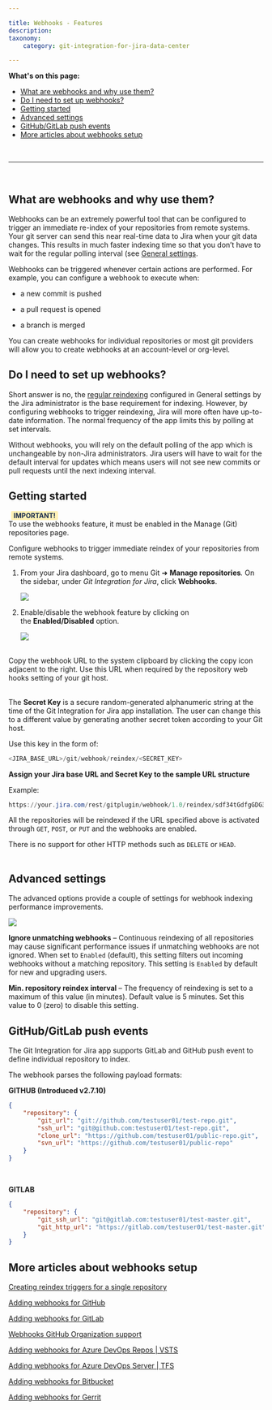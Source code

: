 ```yaml
---

title: Webhooks - Features
description:
taxonomy:
    category: git-integration-for-jira-data-center

---
```


**What's on this page:**
- [What are webhooks and why use them?](#what-are-webhooks-and-why-use-them)
- [Do I need to set up webhooks?](#do-i-need-to-set-up-webhooks)
- [Getting started](#getting-started)
- [Advanced settings](#advanced-settings)
- [GitHub/GitLab push events](#githubgitlab-push-events)
- [More articles about webhooks setup](#more-articles-about-webhooks-setup)

<br>
<hr>
<br>

## What are webhooks and why use them?

Webhooks can be an extremely powerful tool that can be configured to trigger an immediate re-index of your repositories from remote systems. Your git server can send this near real-time data to Jira when your git data changes. This results in much faster indexing time so that you don’t have to wait for the regular polling interval (see [General settings](/git-integration-for-jira-data-center/general-settings-gij-self-managed).

Webhooks can be triggered whenever certain actions are performed. For example, you can configure a webhook to execute when:

*   a new commit is pushed

*   a pull request is opened

*   a branch is merged


You can create webhooks for individual repositories or most git providers will allow you to create webhooks at an account-level or org-level.

## Do I need to set up webhooks?

Short answer is no, the [regular reindexing](/git-integration-for-jira-data-center/general-settings-gij-self-managed) configured in General settings by the Jira administrator is the base requirement for indexing. However, by configuring webhooks to trigger reindexing, Jira will more often have up-to-date information. The normal frequency of the app limits this by polling at set intervals.

Without webhooks, you will rely on the default polling of the app which is unchangeable by non-Jira administrators. Jira users will have to wait for the default interval for updates which means users will not see new commits or pull requests until the next indexing interval.

## Getting started

<b style='background-color:#FFF1B6; padding:1px 5px; color:#172A4C; border-radius:3px; margin: 0 5px; font-size: small;'>IMPORTANT!</b><br>
To use the webhooks feature, it must be enabled in the Manage (Git) repositories page.

Configure webhooks to trigger immediate reindex of your repositories from remote systems.

1.  From your Jira dashboard, go to menu Git ➜ **Manage repositories**_._ On the sidebar, under _Git Integration for Jira_, click **Webhooks**.

    ![](/wp-content/uploads/gij-gitserver-gitmgr-webhooks-sidebar-sel-c.png)

2.  Enable/disable the webhook feature by clicking on the **Enabled/Disabled** option.

    ![](/wp-content/uploads/gij-gitserver-webhooks-settings-page-c.png)

<br>

<div class="bbb-callout bbb--tip">
    <div class="irow">
    <div class="ilogobox">
        <span class="logoimg"></span>
    </div>
    <div class="imsgbox">
        Copy the webhook URL to the system clipboard by clicking the copy icon adjacent to the right. Use this URL when required by the repository web hooks setting of your git host.
    </div>
    </div>
</div>
<br>

The **Secret Key** is a secure random-generated alphanumeric string at the time of the Git Integration for Jira app installation. The user can change this to a different value by generating another secret token according to your Git host.

Use this key in the form of:

```java
<JIRA_BASE_URL>/git/webhook/reindex/<SECRET_KEY>
```

**Assign your Jira base URL and Secret Key to the sample URL structure**

Example:<br>
```powershell
https://your.jira.com/rest/gitplugin/webhook/1.0/reindex/sdf34tGdfgGDG345g3y0045TYG23te37
```

<div class="bbb-callout bbb--info">
    <div class="irow">
    <div class="ilogobox">
        <span class="logoimg"></span>
    </div>
    <div class="imsgbox">
        All the repositories will be reindexed if the URL specified above is activated through <code>GET</code>, <code>POST</code>, or <code>PUT</code> and the webhooks are enabled.
        <p style='margin-bottom:0 !important'>There is no support for other HTTP methods such as <code>DELETE</code> or <code>HEAD</code>.</p>
    </div>
    </div>
</div>
<br>

## Advanced settings

The advanced options provide a couple of settings for webhook indexing performance improvements.

![](/wp-content/uploads/gij-gitserver-webhooks-ignore-dups-and-min-ridx-adv.png)

**Ignore unmatching webhooks** – Continuous reindexing of all repositories may cause significant performance issues if unmatching webhooks are not ignored. When set to `Enabled` (default), this setting filters out incoming webhooks without a matching repository. This setting is `Enabled` by default for new and upgrading users.

**Min. repository reindex interval** – The frequency of reindexing is set to a maximum of this value (in minutes). Default value is 5 minutes. Set this value to 0 (zero) to disable this setting.

## GitHub/GitLab push events

The Git Integration for Jira app supports GitLab and GitHub push event to define individual repository to index.

The webhook parses the following payload formats:

**GITHUB (Introduced v2.7.10)**

```json
{   
    "repository": {   
        "git_url": "git://github.com/testuser01/test-repo.git",
        "ssh_url": "git@github.com:testuser01/test-repo.git",
        "clone_url": "https://github.com/testuser01/public-repo.git",
        "svn_url": "https://github.com/testuser01/public-repo"
    }
}
```

<br>

**GITLAB**

```json
{   
    "repository": {   
        "git_ssh_url": "git@gitlab.com:testuser01/test-master.git",
        "git_http_url": "https://gitlab.com/testuser01/test-master.git"
    }
}
```

## More articles about webhooks setup

[Creating reindex triggers for a single repository](/git-integration-for-jira-data-center/Creating-reindex-triggers-for-a-single-repository-gij-self-managed)

[Adding webhooks for GitHub](/git-integration-for-jira-data-center/Adding-Webhooks-for-GitHub-gij-self-managed)

[Adding webhooks for GitLab](/git-integration-for-jira-data-center/Adding-Webhooks-for-GitLab-gij-self-managed)

[Webhooks GitHub Organization support](/git-integration-for-jira-data-center/Webhooks-GitHub-Organization-Support-gij-self-managed)

[Adding webhooks for Azure DevOps Repos \| VSTS](/git-integration-for-jira-data-center/Adding-Webhooks-for-Azure-DevOps-Repos-VSTS-gij-self-managed)

[Adding webhooks for Azure DevOps Server \| TFS](/git-integration-for-jira-data-center/Adding-Webhooks-for-Azure-DevOps-Server-TFS-gij-self-managed)

[Adding webhooks for Bitbucket](/git-integration-for-jira-data-center/Adding-Webhooks-for-Bitbucket-gij-self-managed)

[Adding webhooks for Gerrit](/git-integration-for-jira-data-center/Adding-webhooks-for-Gerrit-gij-self-managed)

